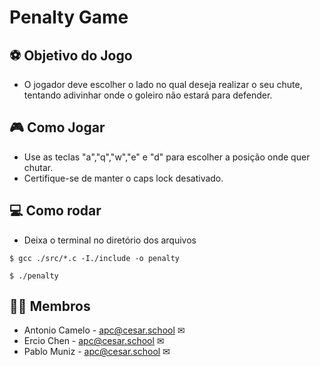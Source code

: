 # Penalty Game

## ⚽ Objetivo do Jogo
- O jogador deve escolher o lado no qual deseja realizar o seu chute, tentando adivinhar onde o goleiro não estará para defender.

## 🎮 Como Jogar
- Use as teclas "a","q","w","e" e "d" para escolher a posição onde quer chutar.
- Certifique-se de manter o caps lock desativado.

## 💻 Como rodar
- Deixa o terminal no diretório dos arquivos

```
$ gcc ./src/*.c -I./include -o penalty
```
```
$ ./penalty
```
## 👩‍💻 Membros 
- Antonio Camelo - apc@cesar.school ✉
- Ercio Chen - apc@cesar.school ✉
- Pablo Muniz - apc@cesar.school ✉
